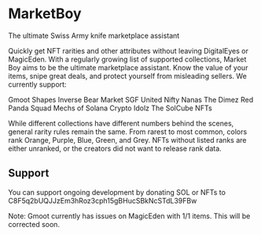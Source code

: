 # MarketBoy
The ultimate Swiss Army knife marketplace assistant

Quickly get NFT rarities and other attributes without leaving DigitalEyes or MagicEden. With a regularly growing list of supported collections, Market Boy aims to be the ultimate marketplace assistant. Know the value of your items, snipe great deals, and protect yourself from misleading sellers. We currently support:

Gmoot
Shapes
Inverse Bear Market
SGF United
Nifty Nanas
The Dimez
Red Panda Squad
Mechs of Solana
Crypto Idolz
The SolCube NFTs

While different collections have different numbers behind the scenes, general rarity rules remain the same. From rarest to most common, colors rank Orange, Purple, Blue, Green, and Grey. NFTs without listed ranks are either unranked, or the creators did not want to release rank data.

## Support
You can support ongoing development by donating SOL or NFTs to C8F5q2bUQJJzEm3hRoz3cph15gBHucSBkNcSTdL39FBw

Note: Gmoot currently has issues on MagicEden with 1/1 items. This will be corrected soon.